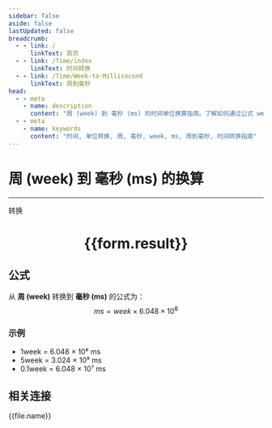 ```yaml
---
sidebar: false
aside: false
lastUpdated: false
breadcrumb:
  - - link: /
      linkText: 首页
  - - link: /Time/index
      linkText: 时间转换
  - - link: /Time/Week-to-Millisecond
      linkText: 周到毫秒
head:
  - - meta
    - name: description
      content: "周 (week) 到 毫秒 (ms) 的时间单位换算指南。了解如何通过公式 week × 604,800,000 转换为毫秒。"
  - - meta
    - name: keywords
      content: "时间, 单位转换, 周, 毫秒, week, ms, 周到毫秒, 时间转换指南"
---
```

# 周 (week) 到 毫秒 (ms) 的换算

---
<script setup>
import { onMounted, reactive, inject, ref } from 'vue'
import { NButton,NForm ,NFormItem,NInput,NInputNumber,NSelect,NCard,useMessage,NGrid ,NGi  } from 'naive-ui'
import { defineClientComponent } from 'vitepress'
import { Time } from '../../files';

const convert = inject('convert')

const form = reactive({
  number: null,
  result: '',
})

const convertHandler = () => {
  if (form.number !== null && !isNaN(form.number)) {
    const convertedValue = parseFloat(form.number) * 604800000
    form.result = `${form.number}week = ${convertedValue.toFixed(0)}ms`
  } else {
    form.result = '请输入有效的数值。'
  }
}
</script>

<n-form size="large" :model="form">
  <n-form-item label="周 (week)">
    <n-input-number v-model:value="form.number" placeholder="输入周" style="width: 100%" />
  </n-form-item>
  <n-form-item>
    <n-button type="primary" @click="convertHandler" block>转换</n-button>
  </n-form-item>
</n-form>

<n-card  embedded :bordered="false" hoverable>
  <div  style="text-align:center">
    <h1>{{form.result}}</h1>
  </div>
</n-card>

## 公式

从 **周 (week)** 转换到 **毫秒 (ms)** 的公式为：
$$ ms = week \times 6.048 \times 10^{8} $$

### 示例
- 1week = 6.048 × 10⁸ ms
- 5week = 3.024 × 10⁹ ms
- 0.1week = 6.048 × 10⁷ ms
## 相关连接
<n-grid x-gap="12" :cols="4">
  <n-gi v-for="(file, index) in Time" :key="index">
    <n-button
      text
      tag="a"
      :href="file.path"
      type="primary"
    >
      {{file.name}}
    </n-button>
  </n-gi>
</n-grid>